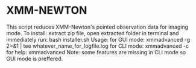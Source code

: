 # XMM-NEWTON
This script reduces XMM-Newton's pointed observation data for imaging mode.
To install:
  extract zip file, open extracted folder in terminal and immediately run:
  bash installer.sh
Usage:
  for GUI mode:
  xmmadvanced -g 2>&1 | tee whatever_name_for_logfile.log
  for CLI mode:
  xmmadvanced -c
  for help:
  xmmadvanced 
Note:
  some features are missing in CLI mode so GUI mode is preffered.
